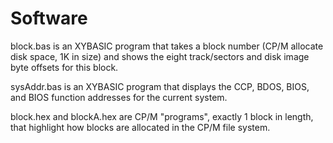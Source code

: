# Software

block.bas is an XYBASIC program that takes a block number (CP/M allocate disk space, 1K in size) and shows the eight track/sectors and disk image byte offsets for this block.

sysAddr.bas is an XYBASIC program that displays the CCP, BDOS, BIOS, and BIOS function addresses for the current system.

block.hex and blockA.hex are CP/M "programs", exactly 1 block in length, that highlight how blocks are allocated in the CP/M file system.
 
 
